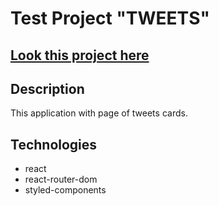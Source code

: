 # Test Project "TWEETS"

## [Look this project here](https://avviktoria.github.io/react-test-tweets/)

## Description

This application with page of tweets cards.

<!-- The application has 2 pages Home and Tweets. The Tweets page loads user cards from the database. By clicking on the Follow button in the card, you can subscribe to a user or unsubscribe. -->

## Technologies

- react
- react-router-dom
- styled-components
  <!-- - styled-emotions -->
  <!-- - axios
- local-storage -->

## It looks like this

<div align="center">
<image src="./src/images/readme-cards.png" alt="screen" align='center'>
</div>
